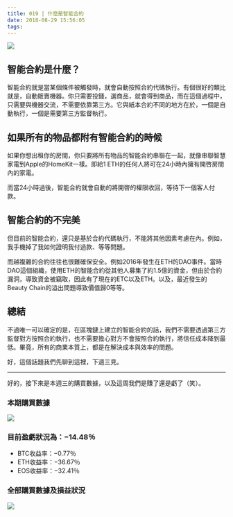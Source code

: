 ```yaml
---
title: 019 | 什麼是智能合約
date: 2018-08-29 15:56:05
tags:
---
```

![](https://firebasestorage.googleapis.com/v0/b/blog-1f60b.appspot.com/o/19.gif?alt=media&token=4eacec4a-f49d-46db-bd1c-769900fceb6a)

## 智能合約是什麼？
智能合約就是當某個條件被觸發時，就會自動按照合約代碼執行。有個很好的類比就是，自動販賣機器。你只需要投錢，選商品，就會得到商品，而在這個過程中，只需要與機器交流，不需要依靠第三方。它與紙本合約不同的地方在於，一個是自動執行，一個是需要第三方監督執行。

## 如果所有的物品都附有智能合約的時候
如果你想出租你的房間，你只要將所有物品的智能合約串聯在一起，就像串聯智慧家電到Apple的HomeKit一樣。即給1 ETH的任何人將可在24小時內擁有開啓房間內的家電。

而當24小時過後，智能合約就會自動的將開啓的權限收回，等待下一個客人付款。

## 智能合約的不完美
但目前的智能合約，還只是基於合約代碼執行，不能將其他因素考慮在內。例如，我手機掉了我如何證明我付過款、等等問題。

而越複雜的合約往往也很難確保安全。例如2016年發生在ETH的DAO事件。當時DAO這個組織，使用ETH的智能合約從其他人募集了約1.5億的資金，但由於合約漏洞，導致資金被竊取，因此有了現在的ETC以及ETH。以及，最近發生的Beauty Chain的溢出問題導致價值歸0等等。

## 總結
不過唯一可以確定的是，在區塊鏈上建立的智能合約的話，我們不需要透過第三方監督對方按照合約執行，也不需要擔心對方不會按照合約執行，將信任成本降到最低。畢竟，所有的商業本質上，都是在解決成本與效率的問題。

好，這個話題我們先聊到這裡，下週三見。

***

好的，接下來是本週三的購買數據，以及這周我們是賺了還是虧了（笑）。

### 本期購買數據
![](https://firebasestorage.googleapis.com/v0/b/blog-1f60b.appspot.com/o/%E8%B4%AD%E4%B9%B0%E6%95%B0%E6%8D%AE019.png?alt=media&token=ace014a3-63f8-48fb-bb73-651b8282bd58)

### 目前盈虧狀況為：−14.48％
- BTC收益率：−0.77％
- ETH收益率：−36.67％
- EOS收益率：−32.41％

### 全部購買數據及損益狀況
![](https://firebasestorage.googleapis.com/v0/b/blog-1f60b.appspot.com/o/%E5%85%A8%E9%83%A8%E8%B4%AD%E4%B9%B0%E6%95%B0%E6%8D%AE%E5%8F%8A%E6%8D%9F%E7%9B%8A%E7%8A%B6%E5%86%B5019.png?alt=media&token=6af0cfbf-86da-4c9b-9983-4eee2b6e7db7)